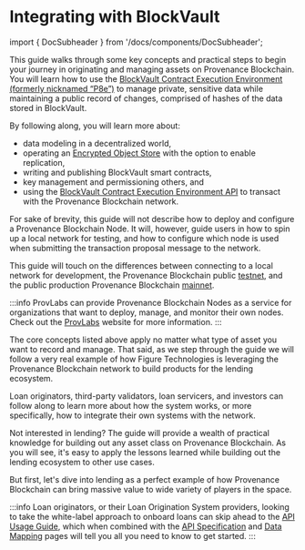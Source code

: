 # Integrating with BlockVault

import { DocSubheader } from '/docs/components/DocSubheader';

<DocSubheader text="A practical guide for integrating with BlockVault"
/>

This guide walks through some key concepts and practical steps to begin your journey in originating and managing assets on Provenance Blockchain. You will learn how to use the [BlockVault Contract Execution Environment (formerly nicknamed “P8e”)](/docs/pb/p8e/overview) to manage private, sensitive data while maintaining a public record of changes, comprised of hashes of the data stored in BlockVault.

By following along, you will learn more about:

- data modeling in a decentralized world,
- operating an [Encrypted Object Store](https://github.com/provenance-io/object-store) with the option to enable replication,
- writing and publishing BlockVault smart contracts,
- key management and permissioning others, and
- using the [BlockVault Contract Execution Environment API](https://github.com/provenance-io/p8e-cee-api) to transact with the Provenance Blockchain network.

For sake of brevity, this guide will not describe how to deploy and configure a Provenance Blockchain Node. It will, however, guide users in how to spin up a local network for testing, and how to configure which node is used when submitting the transaction proposal message to the network.

This guide will touch on the differences between connecting to a local network for development, the Provenance Blockchain public [testnet](https://github.com/provenance-io/testnet), and the public production Provenance Blockchain [mainnet](https://github.com/provenance-io/mainnet).

:::info
ProvLabs can provide Provenance Blockchain Nodes as a service for organizations that want to deploy, manage, and monitor their own nodes. Check out the [ProvLabs](https://www.provlabs.io/services/ProvNet/) website for more information.
:::

The core concepts listed above apply no matter what type of asset you want to record and manage. That said, as we step through the guide we will follow a very real example of how Figure Technologies is leveraging the Provenance Blockchain network to build products for the lending ecosystem.

Loan originators, third-party validators, loan servicers, and investors can follow along to learn more about how the system works, or more specifically, how to integrate their own systems with the network.

Not interested in lending? The guide will provide a wealth of practical knowledge for building out any asset class on Provenance Blockchain. As you will see, it's easy to apply the lessons learned while building out the lending ecosystem to other use cases.

But first, let's dive into lending as a perfect example of how Provenance Blockchain can bring massive value to wide variety of players in the space.

:::info
Loan originators, or their Loan Origination System providers, looking to take the white-label approach to onboard loans can skip ahead to the [API Usage Guide](loan-onboarding-service/api-usage-guide/), which when combined with the [API Specification](loan-onboarding-service/api-specification/) and [Data Mapping](lending-ecosystem/data-mapping.md) pages will tell you all you need to know to get started.
:::
